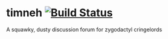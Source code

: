 # timneh [![Build Status](https://travis-ci.org/lhanson/timneh.svg?branch=master)](https://travis-ci.org/lhanson/timneh)
A squawky, dusty discussion forum for zygodactyl cringelords
